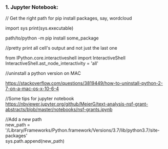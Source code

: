### 1. Jupyter Notebook:

// Get the right path for pip install packages, say, wordcloud

import sys
print(sys.executable)

path/to/python -m pip install some_package

//pretty print all cell's output and not just the last one

from IPython.core.interactiveshell import InteractiveShell
InteractiveShell.ast_node_interactivity = 'all'

//uninstall a python version on MAC

https://stackoverflow.com/questions/3819449/how-to-uninstall-python-2-7-on-a-mac-os-x-10-6-4

//Some tips for jupyter notebook
https://nbviewer.jupyter.org/github/MeierG/text-analysis-nsf-grant-abstracts/blob/master/notebooks/nsf-grants.ipynb

//Add a new path <br>
new_path = '/Library/Frameworks/Python.framework/Versions/3.7/lib/python3.7/site-packages' <br>
sys.path.append(new_path)
